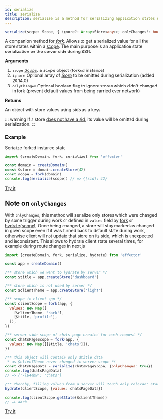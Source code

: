 ```yaml
---
id: serialize
title: serialize
description: serialize is a method for serializing application states within a scope
---
```


```ts
serialize(scope: Scope, { ignore?: Array<Store<any>>; onlyChanges?: boolean }): {[sid: string]: any}
```

A companion method for [_fork_](./fork.md). Allows to get a serialized value for all the store states within a [scope](./Scope.md). The main purpose is an application state serialization on the server side during SSR.

**Arguments**

1. `scope` [_Scope_](./Scope.md): a scope object (forked instance)
2. `ignore` Optional array of [_Store_](Store.md) to be omitted during serialization (added 20.14.0)
3. `onlyChanges` Optional boolean flag to ignore stores which didn't changed in fork (prevent default values from being carried over network)

**Returns**

An object with store values using sids as a keys

::: warning
If a store [does not have a sid](./babel-plugin.md#sid), its value will be omitted during serialization.
:::

### Example

Serialize forked instance state

```js
import {createDomain, fork, serialize} from 'effector'

const domain = createDomain()
const $store = domain.createStore(42)
const scope = fork(domain)
console.log(serialize(scope)) // => {[sid]: 42}
```

[Try it](https://share.effector.dev/zlRJbjei)

## Note on `onlyChanges`

With `onlyChanges`, this method will serialize only stores which were changed by some trigger during work or defined in `values` field by [fork](./fork.md) or [hydrate(scope)](./hydrate.md). Once being changed, a store will stay marked as changed in given scope even if it was turned back to default state during work, otherwise client will not update that store on its side, which is unexpected and inconsistent.
This allows to hydrate client state several times, for example during route changes in next.js

```js
import {createDomain, fork, serialize, hydrate} from 'effector'

const app = createDomain()

/** store which we want to hydrate by server */
const $title = app.createStore('dashboard')

/** store which is not used by server */
const $clientTheme = app.createStore('light')

/** scope in client app */
const clientScope = fork(app, {
  values: new Map([
    [$clientTheme, 'dark'],
    [$title, 'profile'],
  ]),
})

/** server side scope of chats page created for each request */
const chatsPageScope = fork(app, {
  values: new Map([[$title, 'chats']]),
})

/** this object will contain only $title data
 * as $clientTheme never changed in server scope */
const chatsPageData = serialize(chatsPageScope, {onlyChanges: true})
console.log(chatsPageData)
// => {'-l644hw': 'chats'}

/** thereby, filling values from a server will touch only relevant stores */
hydrate(clientScope, {values: chatsPageData})

console.log(clientScope.getState($clientTheme))
// => dark
```

[Try it](https://share.effector.dev/BQhzISFV)
